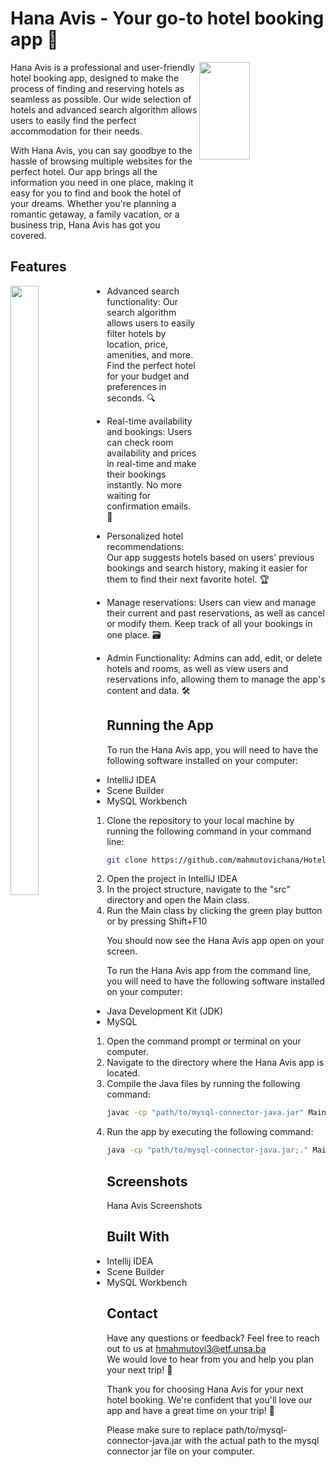 # Hana Avis - Your go-to hotel booking app 🏨
<img src="https://user-images.githubusercontent.com/113919501/212519852-e272cd21-c638-4649-a51b-04a8dcde2322.JPG" align="right" width=40% height=20%>

Hana Avis is a professional and user-friendly hotel booking app, designed to make the process of finding and reserving hotels as seamless as possible. Our wide selection of hotels and advanced search algorithm allows users to easily find the perfect accommodation for their needs.

With Hana Avis, you can say goodbye to the hassle of browsing multiple websites for the perfect hotel. Our app brings all the information you need in one place, making it easy for you to find and book the hotel of your dreams. Whether you're planning a romantic getaway, a family vacation, or a business trip, Hana Avis has got you covered.

## Features
<img src="https://user-images.githubusercontent.com/113919501/212519972-3ca2f89c-b677-4430-b40e-11e92b18dad4.png" align="left" width=30% height=50%>

- Advanced search functionality: Our search algorithm allows users to easily filter hotels by location, price, amenities, and more. Find the perfect hotel for your budget and preferences in seconds. 🔍

- Real-time availability and bookings: Users can check room availability and prices in real-time and make their bookings instantly. No more waiting for confirmation emails. 📅

- Personalized hotel recommendations: Our app suggests hotels based on users' previous bookings and search history, making it easier for them to find their next favorite hotel. 🏆

- Manage reservations: Users can view and manage their current and past reservations, as well as cancel or modify them. Keep track of all your bookings in one place. 🗃

- Admin Functionality: Admins can add, edit, or delete hotels and rooms, as well as view users and reservations info, allowing them to manage the app's content and data. 🛠

## Running the App

To run the Hana Avis app, you will need to have the following software installed on your computer:
- IntelliJ IDEA
- Scene Builder
- MySQL Workbench

1. Clone the repository to your local machine by running the following command in your command line:
```bash
git clone https://github.com/mahmutovichana/Hotel-Reservations-App.git
```
2. Open the project in IntelliJ IDEA
3. In the project structure, navigate to the "src" directory and open the Main class.
4. Run the Main class by clicking the green play button or by pressing Shift+F10

You should now see the Hana Avis app open on your screen.

To run the Hana Avis app from the command line, you will need to have the following software installed on your computer:

- Java Development Kit (JDK)
- MySQL

1. Open the command prompt or terminal on your computer.
2. Navigate to the directory where the Hana Avis app is located.
3. Compile the Java files by running the following command:
```bash
javac -cp "path/to/mysql-connector-java.jar" Main.java
```
4. Run the app by executing the following command:
```bash
java -cp "path/to/mysql-connector-java.jar;." Main
```


## Screenshots
Hana Avis Screenshots

## Built With
- Intellij IDEA 
- Scene Builder
- MySQL Workbench
## Contact
Have any questions or feedback? Feel free to reach out to us at hmahmutovi3@etf.unsa.ba <br>
We would love to hear from you and help you plan your next trip! 💬

Thank you for choosing Hana Avis for your next hotel booking. We're confident that you'll love our app and have a great time on your trip! 🌟



Please make sure to replace path/to/mysql-connector-java.jar with the actual path to the mysql connector jar file on your computer.

